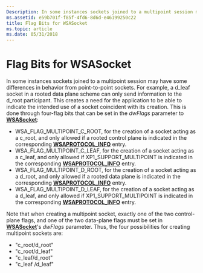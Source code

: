 ```yaml
---
Description: In some instances sockets joined to a multipoint session may have some differences in behavior from point-to-point sockets.
ms.assetid: e59b701f-f85f-4fd6-8d6d-e46199250c22
title: Flag Bits for WSASocket
ms.topic: article
ms.date: 05/31/2018
---
```


# Flag Bits for WSASocket

In some instances sockets joined to a multipoint session may have some differences in behavior from point-to-point sockets. For example, a d\_leaf socket in a rooted data plane scheme can only send information to the d\_root participant. This creates a need for the application to be able to indicate the intended use of a socket coincident with its creation. This is done through four-flag bits that can be set in the *dwFlags* parameter to [**WSASocket**](/windows/desktop/api/Winsock2/nf-winsock2-wsasocketa):

-   WSA\_FLAG\_MULTIPOINT\_C\_ROOT, for the creation of a socket acting as a c\_root, and only allowed if a rooted control plane is indicated in the corresponding [**WSAPROTOCOL\_INFO**](/windows/win32/api/winsock2/ns-winsock2-wsaprotocol_infoa) entry.
-   WSA\_FLAG\_MULTIPOINT\_C\_LEAF, for the creation of a socket acting as a c\_leaf, and only allowed if XP1\_SUPPORT\_MULTIPOINT is indicated in the corresponding [**WSAPROTOCOL\_INFO**](/windows/win32/api/winsock2/ns-winsock2-wsaprotocol_infoa) entry.
-   WSA\_FLAG\_MULTIPOINT\_D\_ROOT, for the creation of a socket acting as a d\_root, and only allowed if a rooted data plane is indicated in the corresponding [**WSAPROTOCOL\_INFO**](/windows/win32/api/winsock2/ns-winsock2-wsaprotocol_infoa) entry.
-   WSA\_FLAG\_MULTIPOINT\_D\_LEAF, for the creation of a socket acting as a d\_leaf, and only allowed if XP1\_SUPPORT\_MULTIPOINT is indicated in the corresponding [**WSAPROTOCOL\_INFO**](/windows/win32/api/winsock2/ns-winsock2-wsaprotocol_infoa) entry.

Note that when creating a multipoint socket, exactly one of the two control-plane flags, and one of the two data-plane flags must be set in [**WSASocket**](/windows/desktop/api/Winsock2/nf-winsock2-wsasocketa)'s *dwFlags* parameter. Thus, the four possibilities for creating multipoint sockets are:

-   "c\_root/d\_root"
-   "c\_root/d\_leaf"
-   "c\_leaf/d\_root"
-   "c\_leaf /d\_leaf"

 

 